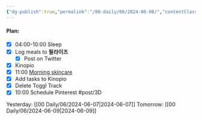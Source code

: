 ```yaml
---
{"dg-publish":true,"permalink":"/00-daily/06/2024-06-08/","contentClasses":"daily Saturday page-blueprint","noteIcon":"","created":"2025-01-21T01:20:16.025+10:00","updated":"2025-01-21T15:25:25.384+10:00"}
---
```


#### Plan:
- [x] 04:00-10:00 Sleep
- [x] Log meals to **필라이즈**
	- [x] Post on Twitter
- [x] Kinopio
- [x] 11:00 [Morning skincare](AM.png)
- [x] Add tasks to Kinopio
- [x] Delete Toggl Track
- [x] 10:00 Schedule Pinterest #post/3D

Yesterday: [[00 Daily/06/2024-06-07\|2024-06-07]]
Tomorrow: [[00 Daily/06/2024-06-09\|2024-06-09]]